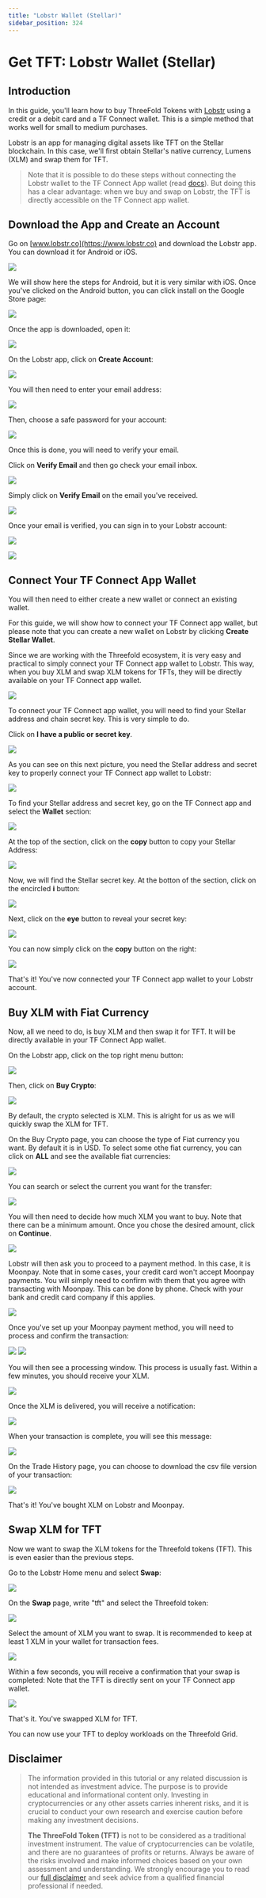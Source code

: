 ```yaml
---
title: "Lobstr Wallet (Stellar)"
sidebar_position: 324
---
```


<h1> Get TFT: Lobstr Wallet (Stellar)</h1>



## Introduction

In this guide, you'll learn how to buy ThreeFold Tokens with [Lobstr](https://lobstr.co/) using a credit or a debit card and a TF Connect wallet. This is a simple method that works well for small to medium purchases.

Lobstr is an app for managing digital assets like TFT on the Stellar blockchain. In this case, we'll first obtain Stellar's native currency, Lumens (XLM) and swap them for TFT.

> Note that it is possible to do these steps without connecting the Lobstr wallet to the TF Connect App wallet (read [docs](./tft_lobstr_short_guide.md)). But doing this has a clear advantage: when we buy and swap on Lobstr, the TFT is directly accessible on the TF Connect app wallet.

## Download the App and Create an Account

Go on [www.lobstr.co](https://www.lobstr.co) and download the Lobstr app.
You can download it for Android or iOS.

![](./img/gettft_1.png)

We will show here the steps for Android, but it is very similar with iOS.
Once you've clicked on the Android button, you can click install on the Google Store page:

![](./img/gettft_2.png)

Once the app is downloaded, open it:

![](./img/gettft_3.png)

On the Lobstr app, click on **Create Account**:

![](./img/gettft_4.png)

You will then need to enter your email address:

![](./img/gettft_5.png)

Then, choose a safe password for your account:

![](./img/gettft_6.png)

Once this is done, you will need to verify your email.

Click on **Verify Email** and then go check your email inbox.

![](./img/gettft_7.png)

Simply click on **Verify Email** on the email you've received.

![](./img/gettft_8.png)

Once your email is verified, you can sign in to your Lobstr account:

![](./img/gettft_9.png)

![](./img/gettft_10.png)



## Connect Your TF Connect App Wallet

You will then need to either create a new wallet or connect an existing wallet.

For this guide, we will show how to connect your TF Connect app wallet, but please note that you can create a new wallet on Lobstr by clicking **Create Stellar Wallet**.

Since we are working with the Threefold ecosystem, it is very easy and practical to simply connect your TF Connect app wallet to Lobstr. This way, when you buy XLM and swap XLM tokens for TFTs, they will be directly available on your TF Connect app wallet.

![](./img/gettft_11.png)

To connect your TF Connect app wallet, you will need to find your Stellar address and chain secret key.
This is very simple to do.

Click on **I have a public or secret key**.

![](./img/gettft_12.png)

As you can see on this next picture, you need the Stellar address and secret key to properly connect your TF Connect app wallet to Lobstr:

![](./img/gettft_18.png)

To find your Stellar address and secret key, go on the TF Connect app and select the **Wallet** section:

![](./img/gettft_13.png)

At the top of the section, click on the **copy** button to copy your Stellar Address:

![](./img/gettft_17.png)

Now, we will find the Stellar secret key.
At the botton of the section, click on the encircled **i** button:

![](./img/gettft_14.png)

Next, click on the **eye** button to reveal your secret key:

![](./img/gettft_15.png)

You can now simply click on the **copy** button on the right:

![](./img/gettft_16.png)

That's it! You've now connected your TF Connect app wallet to your Lobstr account.

## Buy XLM with Fiat Currency

Now, all we need to do, is buy XLM and then swap it for TFT.
It will be directly available in your TF Connect App wallet.

On the Lobstr app, click on the top right menu button:

![](./img/gettft_19.png)

Then, click on **Buy Crypto**:

![](./img/gettft_20.png)

By default, the crypto selected is XLM. This is alright for us as we will quickly swap the XLM for TFT.

On the Buy Crypto page, you can choose the type of Fiat currency you want.
By default it is in USD. To select some othe fiat currency, you can click on **ALL** and see the available fiat currencies:

![](./img/gettft_21.png)

You can search or select the current you want for the transfer:

![](./img/gettft_22.png)

You will then need to decide how much XLM you want to buy. Note that there can be a minimum amount.
Once you chose the desired amount, click on **Continue**.

![](./img/gettft_23.png)

Lobstr will then ask you to proceed to a payment method. In this case, it is Moonpay.
Note that in some cases, your credit card won't accept Moonpay payments. You will simply need to confirm with them that you agree with transacting with Moonpay. This can be done by phone. Check with your bank and credit card company if this applies.

![](./img/gettft_24.png)

Once you've set up your Moonpay payment method, you will need to process and confirm the transaction:

![](./img/gettft_25.png)
![](./img/gettft_26.png)

You will then see a processing window.
This process is usually fast. Within a few minutes, you should receive your XLM.

![](./img/gettft_27.png)

Once the XLM is delivered, you will receive a notification:

![](./img/gettft_28.png)

When your transaction is complete, you will see this message:

![](./img/gettft_29.png)

On the Trade History page, you can choose to download the csv file version of your transaction:

![](./img/gettft_30.png)

That's it! You've bought XLM on Lobstr and Moonpay.

## Swap XLM for TFT

Now we want to swap the XLM tokens for the Threefold tokens (TFT).
This is even easier than the previous steps.

Go to the Lobstr Home menu and select **Swap**:

![](./img/gettft_31.png)

On the **Swap** page, write "tft" and select the Threefold token:

![](./img/gettft_32.png)

Select the amount of XLM you want to swap. It is recommended to keep at least 1 XLM in your wallet for transaction fees.

![](./img/gettft_33.png)

Within a few seconds, you will receive a confirmation that your swap is completed:
Note that the TFT is directly sent on your TF Connect app wallet.

![](./img/gettft_34.png)

That's it. You've swapped XLM for TFT.

You can now use your TFT to deploy workloads on the Threefold Grid.

## Disclaimer

> The information provided in this tutorial or any related discussion is not intended as investment advice. The purpose is to provide educational and informational content only. Investing in cryptocurrencies or any other assets carries inherent risks, and it is crucial to conduct your own research and exercise caution before making any investment decisions. 
> 
> **The ThreeFold Token (TFT)** is not to be considered as a traditional investment instrument. The value of cryptocurrencies can be volatile, and there are no guarantees of profits or returns. Always be aware of the risks involved and make informed choices based on your own assessment and understanding. We strongly encourage you to read our [full disclaimer](../../../../knowledge_base/legal/disclaimer.md) and seek advice from a qualified financial professional if needed.
